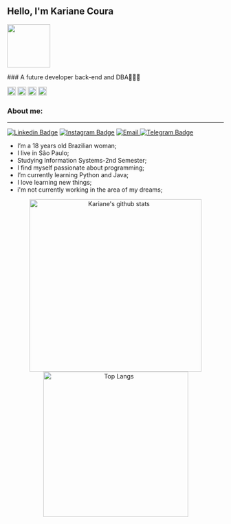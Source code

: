  ## Hello, I'm Kariane Coura
 <p align="left"> <img width="100px" src="https://media.tenor.com/images/e485d330940e396050e603da70bbbd48/tenor.gif" /></p>
### A future developer back-end and DBA👩🏻‍💻

<code><img height="20" src="https://img.shields.io/badge/MySQL-0077B5?style=for-the-badge&logo=mysql&logoColor=white"></code>
<code><img height="20" src="https://img.shields.io/badge/Java-E4405F?style=for-the-badge&logo=java&logoColor=white"></code>
<code><img height="20" src="https://img.shields.io/badge/SQL-D14836?style=for-the-badge&logo=sql&logoColor=white"></code>
<code><img height="20" src="https://img.shields.io/badge/Python-2CA5E0?style=for-the-badge&logo=python&logoColor=white"></code>

 ### About me:
 ---
[![Linkedin Badge](https://img.shields.io/badge/LinkedIn-0077B5?style=for-the-badge&logo=linkedin&logoColor=white&link=https://www.linkedin.com/in/karicoura/)](https://www.linkedin.com/in/karicoura/)
[![Instagram Badge](https://img.shields.io/badge/Instagram-E4405F?style=for-the-badge&logo=instagram&logoColor=white&link=https://www.instagram.com/kccunh4/)](https://www.instagram.com/kccunh4/)
 <a href="mailto:karianecoura@outlook.com" target="_blank"> <img src="https://img.shields.io/badge/Gmail-D14836?style=for-the-badge&logo=gmail&logoColor=white&link=" alt="Email" /> </a>
[![Telegram Badge](https://img.shields.io/badge/Telegram-2CA5E0?style=for-the-badge&logo=telegram&logoColor=white&link=https://t.me/kccunh4)](https://t.me/kccunh4)


 -  I’m a 18 years old Brazilian woman;
 - I live in São Paulo;
 - Studying Information Systems-2nd Semester;
 - I find myself passionate about programming;
 - I’m currently learning Python and Java;
 - I love learning new things;
 - i'm not currently working in the area of my dreams;
 
<p align="center">
<img width="400" alt="Kariane's github stats" src="https://github-readme-stats.vercel.app/api?username=kariane&count_private=true&theme=midnight-purple&show_icons=true" />
<img width="337" alt="Top Langs" src="https://github-readme-stats.vercel.app/api/top-langs/?username=kariane&layout=compact&langs_count=8&theme=midnight-purple&show_icons=true" />
</p>

